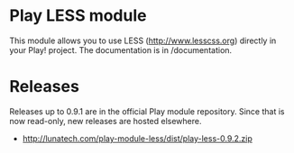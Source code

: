 Play LESS module
================

This module allows you to use LESS (http://www.lesscss.org) directly in your Play! project. The documentation is in /documentation.


Releases
========

Releases up to 0.9.1 are in the official Play module repository. Since that is now read-only, new releases are hosted elsewhere.

* http://lunatech.com/play-module-less/dist/play-less-0.9.2.zip